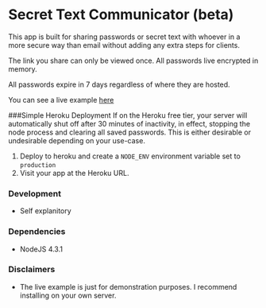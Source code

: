 # Secret Text Communicator (beta)
This app is built for sharing passwords or secret text with whoever in a more secure way than email without adding any extra steps for clients.

The link you share can only be viewed once. All passwords live encrypted in memory.

All passwords expire in 7 days regardless of where they are hosted.

You can see a live example <a href="https://enigmatic-meadow-28475.herokuapp.com/" target="_blank">here</a>

###Simple Heroku Deployment
If on the Heroku free tier, your server will automatically shut off after 30 minutes of inactivity, in effect, stopping the node process and clearing all saved passwords. This is either desirable or undesirable depending on your use-case.

1. Deploy to heroku and create a `NODE_ENV` environment variable set to `production`
1. Visit your app at the Heroku URL.

### Development
- Self explanitory

### Dependencies
- NodeJS 4.3.1

### Disclaimers
- The live example is just for demonstration purposes. I recommend installing on your own server.
